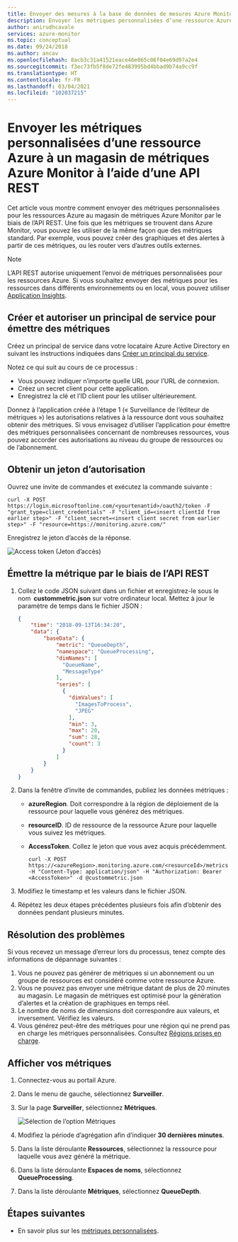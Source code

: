 ```yaml
---
title: Envoyer des mesures à la base de données de mesures Azure Monitor à l’aide de l’API REST
description: Envoyer les métriques personnalisées d’une ressource Azure à un magasin de métriques Azure Monitor à l’aide d’une API REST
author: anirudhcavale
services: azure-monitor
ms.topic: conceptual
ms.date: 09/24/2018
ms.author: ancav
ms.openlocfilehash: 8acb3c31a41521eace46e065c06f04e69d97a2e4
ms.sourcegitcommit: f3ec73fb5f8de72fe483995bd4bbad9b74a9cc9f
ms.translationtype: HT
ms.contentlocale: fr-FR
ms.lasthandoff: 03/04/2021
ms.locfileid: "102037215"
---
```

# <a name="send-custom-metrics-for-an-azure-resource-to-the-azure-monitor-metric-store-by-using-a-rest-api"></a>Envoyer les métriques personnalisées d’une ressource Azure à un magasin de métriques Azure Monitor à l’aide d’une API REST

Cet article vous montre comment envoyer des métriques personnalisées pour les ressources Azure au magasin de métriques Azure Monitor par le biais de l’API REST. Une fois que les métriques se trouvent dans Azure Monitor, vous pouvez les utiliser de la même façon que des métriques standard. Par exemple, vous pouvez créer des graphiques et des alertes à partir de ces métriques, ou les router vers d’autres outils externes.  

>[!NOTE]  
>L’API REST autorise uniquement l’envoi de métriques personnalisées pour les ressources Azure. Si vous souhaitez envoyer des métriques pour les ressources dans différents environnements ou en local, vous pouvez utiliser [Application Insights](../app/api-custom-events-metrics.md).    


## <a name="create-and-authorize-a-service-principal-to-emit-metrics"></a>Créer et autoriser un principal de service pour émettre des métriques 

Créez un principal de service dans votre locataire Azure Active Directory en suivant les instructions indiquées dans [Créer un principal du service](../../active-directory/develop/howto-create-service-principal-portal.md). 

Notez ce qui suit au cours de ce processus : 

- Vous pouvez indiquer n’importe quelle URL pour l’URL de connexion.  
- Créez un secret client pour cette application.  
- Enregistrez la clé et l’ID client pour les utiliser ultérieurement.  

Donnez à l’application créée à l’étape 1 (« Surveillance de l’éditeur de métriques ») les autorisations relatives à la ressource dont vous souhaitez obtenir des métriques. Si vous envisagez d’utiliser l’application pour émettre des métriques personnalisées concernant de nombreuses ressources, vous pouvez accorder ces autorisations au niveau du groupe de ressources ou de l’abonnement. 

## <a name="get-an-authorization-token"></a>Obtenir un jeton d’autorisation
Ouvrez une invite de commandes et exécutez la commande suivante :

```shell
curl -X POST https://login.microsoftonline.com/<yourtenantid>/oauth2/token -F "grant_type=client_credentials" -F "client_id=<insert clientId from earlier step>" -F "client_secret=<insert client secret from earlier step>" -F "resource=https://monitoring.azure.com/"
```
Enregistrez le jeton d’accès de la réponse.

![Access token (Jeton d’accès)](./media/metrics-store-custom-rest-api/accesstoken.png)

## <a name="emit-the-metric-via-the-rest-api"></a>Émettre la métrique par le biais de l’API REST 

1. Collez le code JSON suivant dans un fichier et enregistrez-le sous le nom  **custommetric.json** sur votre ordinateur local. Mettez à jour le paramètre de temps dans le fichier JSON : 
    
    ```json
    { 
        "time": "2018-09-13T16:34:20", 
        "data": { 
            "baseData": { 
                "metric": "QueueDepth", 
                "namespace": "QueueProcessing", 
                "dimNames": [ 
                  "QueueName", 
                  "MessageType" 
                ], 
                "series": [ 
                  { 
                    "dimValues": [ 
                      "ImagesToProcess", 
                      "JPEG" 
                    ], 
                    "min": 3, 
                    "max": 20, 
                    "sum": 28, 
                    "count": 3 
                  } 
                ] 
            } 
        } 
    } 
    ``` 

1. Dans la fenêtre d’invite de commandes, publiez les données métriques : 
   - **azureRegion**. Doit correspondre à la région de déploiement de la ressource pour laquelle vous générez des métriques. 
   - **resourceID**.  ID de ressource de la ressource Azure pour laquelle vous suivez les métriques.  
   - **AccessToken**. Collez le jeton que vous avez acquis précédemment.

     ```Shell 
     curl -X POST https://<azureRegion>.monitoring.azure.com/<resourceId>/metrics -H "Content-Type: application/json" -H "Authorization: Bearer <AccessToken>" -d @custommetric.json 
     ```
1. Modifiez le timestamp et les valeurs dans le fichier JSON. 
1. Répétez les deux étapes précédentes plusieurs fois afin d’obtenir des données pendant plusieurs minutes.

## <a name="troubleshooting"></a>Résolution des problèmes 
Si vous recevez un message d’erreur lors du processus, tenez compte des informations de dépannage suivantes :

1. Vous ne pouvez pas générer de métriques si un abonnement ou un groupe de ressources est considéré comme votre ressource Azure. 
1. Vous ne pouvez pas envoyer une métrique datant de plus de 20 minutes au magasin. Le magasin de métriques est optimisé pour la génération d’alertes et la création de graphiques en temps réel. 
2. Le nombre de noms de dimensions doit correspondre aux valeurs, et inversement. Vérifiez les valeurs. 
2. Vous générez peut-être des métriques pour une région qui ne prend pas en charge les métriques personnalisées. Consultez [Régions prises en charge](./metrics-custom-overview.md#supported-regions). 



## <a name="view-your-metrics"></a>Afficher vos métriques 

1. Connectez-vous au portail Azure. 

1. Dans le menu de gauche, sélectionnez **Surveiller**. 

1. Sur la page **Surveiller**, sélectionnez **Métriques**. 

   ![Sélection de l’option Métriques](./media/metrics-store-custom-rest-api/metrics.png) 

1. Modifiez la période d’agrégation afin d’indiquer **30 dernières minutes**.  

1. Dans la liste déroulante **Ressources**, sélectionnez la ressource pour laquelle vous avez généré la métrique.  

1. Dans la liste déroulante **Espaces de noms**, sélectionnez **QueueProcessing**. 

1. Dans la liste déroulante **Métriques**, sélectionnez **QueueDepth**.  

 
## <a name="next-steps"></a>Étapes suivantes
- En savoir plus sur les [métriques personnalisées](./metrics-custom-overview.md).

